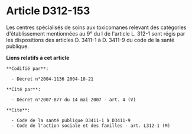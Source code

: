 # Article D312-153

Les centres spécialisés de soins aux toxicomanes relevant des catégories d'établissement mentionnées au 9° du I de l'article
L. 312-1 sont régis par les dispositions des articles D. 3411-1 à D. 3411-9 du code de la santé publique.

**Liens relatifs à cet article**

	**Codifié par**:

	  - Décret n°2004-1136 2004-10-21

	**Cité par**:

	  - Décret n°2007-877 du 14 mai 2007 - art. 4 (V)

	**Cite**:

	  - Code de la santé publique D3411-1 à D3411-9
	  - Code de l'action sociale et des familles - art. L312-1 (M)
